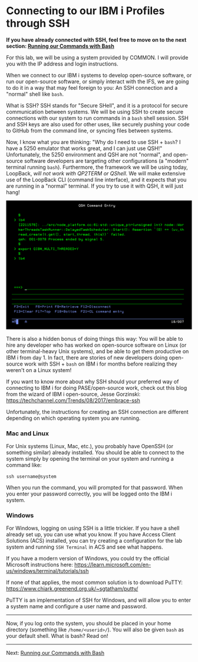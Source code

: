 # Connecting to our IBM i Profiles through SSH

**If you have already connected with SSH, feel free to move on to the next section: [Running our Commands with Bash](c.bash.md)**

For this lab, we will be using a system provided by COMMON. I will provide you with the IP address and login instructions.

When we connect to our IBM i systems to develop open-source software, or run our open-source software, or simply interact with the IFS, we are going to do it in a way that may feel foreign to you: An SSH connection and a "normal" shell like `bash`.

What is SSH? SSH stands for "Secure SHell", and it is a protocol for secure communication between systems. We will be using SSH to create secure connections with our system to run commands in a `bash` shell session. SSH and SSH keys are also used for other uses, like securely pushing your code to GitHub from the command line, or syncing files between systems.

Now, I know what you are thinking: "Why do I need to use SSH + `bash`? I have a 5250 emulator that works great, and I can just use QSH!" Unfortunately, the 5250 environment and QSH are not "normal", and open-source software developers are targeting other configurations (a "modern" terminal running `bash`). Furthermore, the framework we will be using today, LoopBack, _will not work with QP2TERM or QShell_. We will make extensive use of the LoopBack CLI (command line interface), and it expects that you are running in a "normal" terminal. If you try to use it with QSH, it will just hang!

![LoopBack CLI doesn't work with QSH](assets/b.lb4qsh.png)

There is also a hidden bonus of doing things this way: You will be able to hire any developer who has worked on open-source software on Linux (or other terminal-heavy Unix systems), and be able to get them productive on IBM i from day 1. In fact, there are stories of new developers doing open-source work with SSH + `bash` on IBM i for months before realizing they weren't on a Linux system!

If you want to know more about why SSH should your preferred way of connecting to IBM i for doing PASE/open-source work, check out this blog from the wizard of IBM i open-source, Jesse Gorzinski: https://techchannel.com/Trends/08/2017/embrace-ssh

Unfortunately, the instructions for creating an SSH connection are different depending on which operating system you are running.

### **Mac and Linux**

For Unix systems (Linux, Mac, etc.), you probably have OpenSSH (or something similar) already installed. You should be able to connect to the system simply by opening the terminal on your system and running a command like:

```
ssh username@system
```

When you run the command, you will prompted for that password. When you enter your password correctly, you will be logged onto the IBM i system.

### **Windows**

For Windows, logging on using SSH is a little trickier. If you have a shell already set up, you can use what you know. If you have Access Client Solutions (ACS) installed, you can try creating a configuration for the lab system and running `SSH Terminal` in ACS and see what happens.

If you have a modern version of Windows, you could try the official Microsoft instructions here: https://learn.microsoft.com/en-us/windows/terminal/tutorials/ssh

If none of that applies, the most common solution is to download PuTTY: https://www.chiark.greenend.org.uk/~sgtatham/putty/

PuTTY is an implementation of SSH for Windows, and will allow you to enter a system name and configure a user name and password.

---

Now, if you log onto the system, you should be placed in your home directory (something like `/home/<userid>/`). You will also be given `bash` as your default shell. What is bash? Read on!

---
Next: [Running our Commands with Bash](c.bash.md)